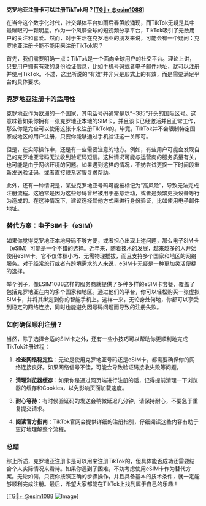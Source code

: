 **克罗地亚注册卡可以注册TikTok吗？[[TG💪+ @esim1088](https://t.me/s/esim1088)]**

在当今这个数字化时代，社交媒体平台如雨后春笋般涌现，而TikTok无疑是其中最耀眼的一颗明星。作为一个风靡全球的短视频分享平台，TikTok吸引了无数用户的关注和喜爱。然而，对于生活在克罗地亚的朋友来说，可能会有一个疑问：克罗地亚注册卡能不能用来注册TikTok呢？

首先，我们需要明确一点：TikTok是一个面向全球用户的社交平台。理论上讲，只要用户拥有有效的身份验证信息，比如手机号码或者电子邮件地址，就可以注册并使用TikTok。不过，这里所说的“有效”并非只是形式上的有效，而是需要满足平台的具体要求。

### 克罗地亚注册卡的适用性

克罗地亚作为欧洲的一个国家，其电话号码通常是以“+385”开头的国际区号。这意味着如果你拥有一张克罗地亚本地的SIM卡，并且该卡已经激活并且正常工作，那么你是完全可以使用这张卡来注册TikTok的。毕竟，TikTok并不会限制特定国家或地区的用户注册，只要你能够通过手机验证这一关即可。

但是，在实际操作中，还是有一些需要注意的地方。例如，有些用户可能会发现自己的克罗地亚号码无法收到验证码短信。这种情况可能与运营商的服务质量有关，也可能是由于网络环境的问题。如果遇到这样的情况，不妨尝试更换一下时间段重新发送验证码，或者直接联系客服寻求帮助。

此外，还有一种情况是，某些克罗地亚号码可能被标记为“高风险”，导致无法完成注册流程。这通常是因为这些号码曾经被用于恶意活动，或者是频繁更换设备等行为造成的。在这种情况下，建议选择其他方式来进行身份验证，比如使用电子邮件地址。

### 替代方案：电子SIM卡（eSIM）

如果你觉得克罗地亚本地号码不够方便，或者担心出现上述问题，那么电子SIM卡（eSIM）可能是一个不错的选择。近年来，随着技术的发展，越来越多的人开始使用eSIM卡。它不仅体积小巧、无需物理插拔，而且支持多个国家和地区的网络服务。对于经常旅行或者有跨境需求的人来说，eSIM卡无疑是一种更加灵活便捷的选择。

举个例子，像ESIM1088这样的服务商就提供了多种多样的eSIM卡套餐，覆盖了包括克罗地亚在内的多个国家和地区。通过他们的平台，你可以轻松购买一张虚拟SIM卡，并将其绑定到你的智能手机上。这样一来，无论身处何地，你都可以享受到稳定的网络连接，同时也能避免因号码问题而导致的注册失败。

### 如何确保顺利注册？

当然，除了选择合适的SIM卡之外，还有一些小技巧可以帮助你更顺利地完成TikTok注册过程：

1. **检查网络稳定性**：无论是使用克罗地亚号码还是eSIM卡，都需要确保你的网络连接良好。如果网络信号不佳，可能会导致验证码接收失败等问题。
   
2. **清理浏览器缓存**：如果你是通过网页端进行注册的话，记得提前清理一下浏览器的缓存和Cookies，以免影响页面加载速度。

3. **耐心等待**：有时候验证码的发送会稍微延迟几分钟，请保持耐心，不要急于重复提交请求。

4. **阅读官方指南**：TikTok官网会提供详细的注册指引，仔细阅读这些内容有助于更好地理解整个流程。

### 总结

综上所述，克罗地亚注册卡是可以用来注册TikTok的，但具体能否成功还需要结合个人实际情况来看待。如果你遇到了困难，不妨考虑使用eSIM卡作为替代方案。无论如何，只要你按照正确的步骤操作，并且具备基本的技术条件，就一定能够顺利完成注册。最后，希望大家都能在TikTok上找到属于自己的乐趣！

[[TG💪+ @esim1088](https://t.me/s/esim1088) ![Image](https://i.postimg.cc/4NQfJmqS/Snipaste-2025-05-13-00-14-12.png)]